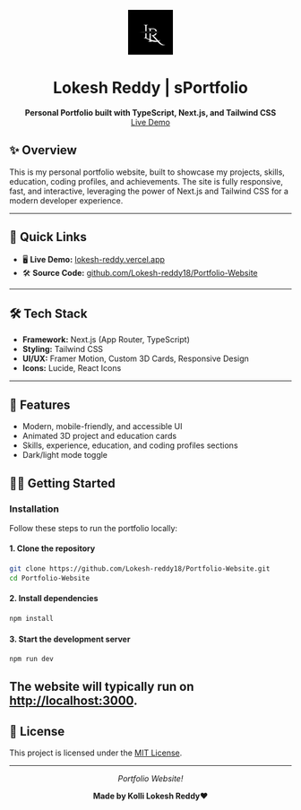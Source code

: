 <p align="center">
  <img src="public/assets/Lokesh.png" width="80" alt="Portfolio Logo">
</p>

<h1 align="center">Lokesh Reddy | sPortfolio</h1>

<p align="center">
  <b>Personal Portfolio built with TypeScript, Next.js, and Tailwind CSS</b><br>
  <a href="https://lokesh-reddy.vercel.app/">Live Demo</a>
</p>

## ✨ Overview

This is my personal portfolio website, built to showcase my projects, skills, education, coding profiles, and achievements. The site is fully responsive, fast, and interactive, leveraging the power of Next.js and Tailwind CSS for a modern developer experience.

---

## 🚀 Quick Links

- 🖥️ <b>Live Demo:</b> [lokesh-reddy.vercel.app](https://lokesh-reddy.vercel.app/)
- 🛠️ <b>Source Code:</b> [github.com/Lokesh-reddy18/Portfolio-Website](https://github.com/Lokesh-reddy18/Portfolio-Website.git)

---

## 🛠️ Tech Stack

- **Framework:** Next.js (App Router, TypeScript)
- **Styling:** Tailwind CSS
- **UI/UX:** Framer Motion, Custom 3D Cards, Responsive Design
- **Icons:** Lucide, React Icons

---

## 🌟 Features

- Modern, mobile-friendly, and accessible UI
- Animated 3D project and education cards
- Skills, experience, education, and coding profiles sections
- Dark/light mode toggle

## 🧑‍💻 Getting Started

### Installation

Follow these steps to run the portfolio locally:

#### 1. Clone the repository

```bash
git clone https://github.com/Lokesh-reddy18/Portfolio-Website.git
cd Portfolio-Website
```

#### 2. Install dependencies

```bash
npm install
```

#### 3. Start the development server

```bash
npm run dev
```

The website will typically run on [http://localhost:3000](http://localhost:3000).
----

## 📄 License

This project is licensed under the [MIT License](LICENSE).

---

<p align="center"><i>Portfolio Website!</i></p>
<p align="center"><b>Made by Kolli Lokesh Reddy❤️</b></p>

